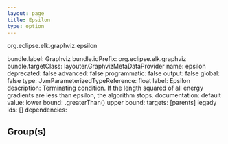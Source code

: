 ```yaml
---
layout: page
title: Epsilon
type: option
---
```

org.eclipse.elk.graphviz.epsilon

bundle.label: Graphviz
bundle.idPrefix: org.eclipse.elk.graphviz
bundle.targetClass: layouter.GraphvizMetaDataProvider
name: epsilon
deprecated: false
advanced: false
programmatic: false
output: false
global: false
type: JvmParameterizedTypeReference: float
label: Epsilon
description: Terminating condition. If the length squared of all energy gradients are less than
		epsilon, the algorithm stops.
documentation: 
default value: 
lower bound: <XFeatureCallImplCustom>.greaterThan(<XNumberLiteralImpl>)
upper bound: 
targets: [parents]
legady ids: []
dependencies:

## Group(s)


